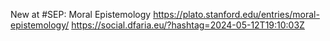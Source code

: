 New at #SEP: Moral Epistemology https://plato.stanford.edu/entries/moral-epistemology/ https://social.dfaria.eu/?hashtag=2024-05-12T19:10:03Z